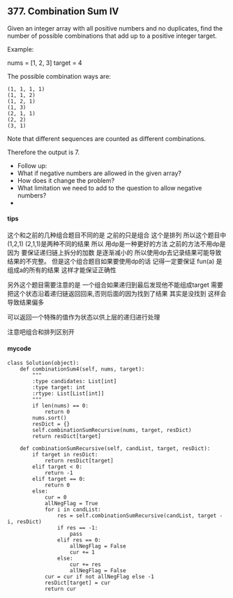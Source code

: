 ## 377. Combination Sum IV

Given an integer array with all positive numbers and no duplicates, find the number of possible combinations that add up to a positive integer target.

Example:

nums = [1, 2, 3]
target = 4

The possible combination ways are:

```
(1, 1, 1, 1)
(1, 1, 2)
(1, 2, 1)
(1, 3)
(2, 1, 1)
(2, 2)
(3, 1)
```


Note that different sequences are counted as different combinations.

Therefore the output is 7.
- Follow up:
- What if negative numbers are allowed in the given array?
- How does it change the problem?
- What limitation we need to add to the question to allow negative numbers?
- 


#### tips
这个和之前的几种组合题目不同的是 之前的只是组合 这个是排列 所以这个题目中 (1,2,1) (2,1,1)是两种不同的结果 所以 用dp是一种更好的方法
之前的方法不用dp是因为 要保证递归链上拆分的加数 是逐渐减小的 所以使用dp去记录结果可能导致结果的不完整。 但是这个组合题目如果要使用dp的话 记得一定要保证
fun(a) 是组成a的所有的结果 这样才能保证正确性

另外这个题目需要注意的是 一个组合如果递归到最后发现他不能组成target 需要把这个状态沿着递归链返回回来,否则后面的因为找到了结果 其实是没找到 这样会导致结果偏多

可以返回一个特殊的值作为状态以供上层的递归进行处理

注意吧组合和排列区别开

#### mycode

```
class Solution(object):
    def combinationSum4(self, nums, target):
        """
        :type candidates: List[int]
        :type target: int
        :rtype: List[List[int]]
        """
        if len(nums) == 0:
            return 0
        nums.sort()
        resDict = {}
        self.combinationSumRecursive(nums, target, resDict)
        return resDict[target]

    def combinationSumRecursive(self, candList, target, resDict):
        if target in resDict:
            return resDict[target]
        elif target < 0:
            return -1
        elif target == 0:
            return 0
        else:
            cur = 0
            allNegFlag = True
            for i in candList:
                res = self.combinationSumRecursive(candList, target - i, resDict)
                if res == -1:
                    pass
                elif res == 0:
                    allNegFlag = False
                    cur += 1
                else:
                    cur += res
                    allNegFlag = False
            cur = cur if not allNegFlag else -1
            resDict[target] = cur
            return cur
```



